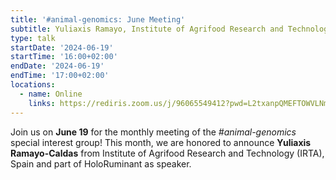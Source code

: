```yaml
---
title: '#animal-genomics: June Meeting'
subtitle: Yuliaxis Ramayo, Institute of Agrifood Research and Technology (IRTA), Spain
type: talk
startDate: '2024-06-19'
startTime: '16:00+02:00'
endDate: '2024-06-19'
endTime: '17:00+02:00'
locations:
  - name: Online
    links: https://rediris.zoom.us/j/96065549412?pwd=L2txanpQMEFTOWVLNmtIZyt6M3NnUT09
---
```


Join us on **June 19** for the monthly meeting of the _#animal-genomics_ special interest group!
This month, we are honored to announce **Yuliaxis Ramayo-Caldas** from Institute of Agrifood Research and Technology (IRTA), Spain and part of HoloRuminant as speaker.
